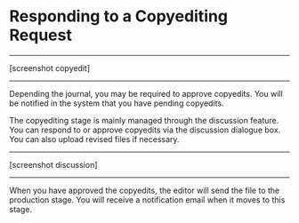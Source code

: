 # Responding to a Copyediting Request
<hr />
[screenshot copyedit]
<hr />

Depending the journal, you may be required to approve copyedits. You will be notified in the system that you have pending copyedits.

The copyediting stage is mainly managed through the discussion feature.  You can respond to or  approve copyedits via the discussion dialogue box. You can also upload revised files if necessary. 

<hr />
[screenshot discussion]
<hr />

When you have approved the copyedits, the editor will send the file to the production stage. You will receive a notification email when it moves to this stage.